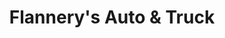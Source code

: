 ---
title: "Flannery's Auto & Truck"
url: /west-union/flannerys-auto-and-truck/
shop: car repair
---